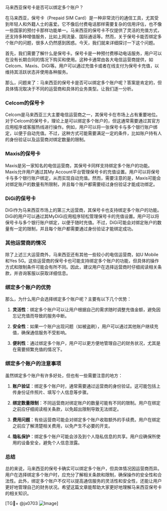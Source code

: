 马来西亚保号卡是否可以绑定多个账户？

在马来西亚，保号卡（Prepaid SIM Card）是一种非常流行的通信工具，尤其受到年轻人和外籍人士的喜爱。它不像后付费电话那样需要复杂的信用评估，也不像一些国家的预付卡那样功能单一。马来西亚的保号卡不仅提供了灵活的充值方式，还支持多种增值服务，比如上网流量、国际通话等。然而，关于保号卡能否绑定多个账户的问题，很多人仍然感到困惑。今天，我们就来详细探讨一下这个问题。

首先，我们需要了解什么是保号卡。保号卡是一种预付费移动电话服务，用户可以在没有长期合同的情况下购买和使用。这种卡通常由各大电信运营商提供，如Celcom、Maxis、DiGi等。用户可以通过充值卡或者在线支付为保号卡充值，以维持其活跃状态并使用各种服务。

那么，问题来了：马来西亚的保号卡是否可以绑定多个账户呢？答案是肯定的，但具体情况取决于不同的运营商和具体的业务类型。让我们逐一分析。

### Celcom的保号卡

Celcom是马来西亚三大主要电信运营商之一，其保号卡在市场上占有重要地位。对于Celcom的保号卡，理论上是可以绑定多个账户的，但这通常需要通过其官方应用程序或客服热线进行操作。例如，用户可以将一张保号卡与多个银行账户绑定，以便于自动充值。不过，这种方式可能需要满足一定的条件，比如账户持有人的身份验证以及运营商对绑定数量的限制。

### Maxis的保号卡

Maxis是另一家知名的电信运营商，其保号卡同样支持绑定多个账户的功能。Maxis允许用户通过其My Account平台管理保号卡的充值设置。用户可以将保号卡与多个银行账户绑定，从而实现自动充值。然而，需要注意的是，Maxis可能会对绑定账户的数量有所限制，并且每个账户都需要经过身份验证才能成功绑定。

### DiGi的保号卡

DiGi作为马来西亚市场上的第三大运营商，其保号卡也支持绑定多个账户的功能。DiGi的用户可以通过其MyDiGi应用程序轻松管理保号卡的充值设置。用户可以将保号卡与多个银行账户绑定，以便于随时充值。不过，DiGi可能会对绑定账户的数量有一定的限制，并且每个账户都需要通过身份验证才能绑定成功。

### 其他运营商的情况

除了上述三大运营商外，马来西亚还有其他一些较小的电信运营商，如U Mobile和Yes 5G。这些运营商的保号卡也可能支持绑定多个账户的功能，但具体的操作方式和限制条件可能会有所不同。因此，建议用户在选择运营商时仔细阅读相关条款，并咨询客服以获取详细信息。

### 绑定多个账户的优势

那么，为什么用户会选择绑定多个账户呢？主要有以下几个优势：

1. **灵活性**：绑定多个账户可以让用户根据自己的需求随时调整充值金额，避免因忘记充值而导致的服务中断。
   
2. **安全性**：如果一个账户出现问题（如被盗刷），用户可以通过其他账户继续充值，确保通信服务不受影响。

3. **便利性**：通过绑定多个账户，用户可以更方便地管理自己的财务状况，尤其是在需要频繁充值的情况下。

### 绑定多个账户的注意事项

虽然绑定多个账户有许多好处，但也有一些需要注意的地方：

1. **账户验证**：绑定多个账户时，通常需要通过运营商的身份验证。这可能包括上传身份证件照片、填写个人信息等步骤。

2. **绑定数量限制**：不同运营商对绑定账户的数量可能有不同的限制。用户在绑定之前应仔细阅读相关条款，以免超出限制导致无法绑定。

3. **费用问题**：有些运营商可能会对绑定多个账户收取额外的手续费。用户在绑定之前应了解清楚相关费用，以免产生不必要的开支。

4. **隐私保护**：绑定多个账户可能会涉及到个人隐私信息的共享。用户应确保所使用的设备安全，避免个人信息泄露。

### 总结

总的来说，马来西亚的保号卡确实可以绑定多个账户，但具体情况因运营商而异。用户在选择绑定多个账户时，应充分了解相关条款和限制，确保操作的安全性和合法性。此外，绑定多个账户不仅可以提高通信服务的灵活性和安全性，还能让用户更好地管理自己的财务状况。希望这篇文章能帮助大家更好地理解马来西亚保号卡的相关知识。

[TG💪+ @jx0703 ![Image](https://github.com/user-attachments/assets/dbca1d08-cadb-493c-b0ec-ad6f7a83f270)]